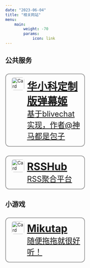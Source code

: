 ```yaml
---
date: "2023-06-04"
title: "相关网站"
menu:
    main:
        weight: -70
        params:
            icon: link
---
```


## 公共服务
<!--blivechat-->
<a class="card" href="https://chat.inscripoem.com/" target="_blank">
    <img src="https://chat.inscripoem.com/favicon.ico" alt="Card image" class="card-img">
    <div class="card-text">
        <p class='card-title'>华小科定制版弹幕姬</p>
        <p class='card-discription'>基于blivechat实现，作者@神马都是包子</p>
    </div>
</a>
<!--RSSHub-->
<a class="card" href="https://rss.inscripoem.com/" target="_blank">
    <img src="https://rss.inscripoem.com/favicon.ico" alt="Card image" class="card-img">
    <div class="card-text">
        <p class='card-title'>RSSHub</p>
        <p class='card-discription'>RSS聚合平台</p>
    </div>
</a>

## 小游戏
<!--Mikutap-->
<a class="card" href="https://mikutap.inscripoem.com/" target="_blank">
    <img src="https://mikutap.inscripoem.com/favicon.ico" alt="Card image" class="card-img">
    <div class="card-text">
        <p class='card-title'>Mikutap</p>
        <p class='card-discription'>随便拖拖就很好听！</p>
    </div>
</a>


<style>
.card {
  display: flex;
  margin: 2em 0;
  margin-right: 18em;
  align-items: left;
  border-radius: 12px;
  padding: 10px;
  transition: box-shadow 0.3s ease-in-out;
  border: 2px solid #999;
}

.card:hover {
  box-shadow: 0px 0px 15px rgba(0, 0, 0, 0.2);
}

.card-img {
  border-radius: 7px;
  margin: 0 0.6em;
  object-fit: contain;
  width: 40px;
}

.card-text {
  display: flex;
  flex-direction: column;
  justify-content: center;
}

.card-title {
  margin: 0;
  margin-top: 0.1em;
  font-size: 2rem;
  font-weight: bold;
}

.card-discription {
  margin: 0;
  margin-bottom: 0.2em;
  font-size: 1.5rem;
}
</style>
